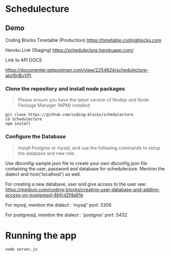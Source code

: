 # Schedulecture

## Demo

Coding Blocks Timetable (Production)
https://timetable.codingblocks.com


Heroku Link (Staging) 
https://schedulecture.herokuapp.com/

Link to API DOCS

https://documenter.getpostman.com/view/2254824/schedulecture-api/6nBuVPi



### Clone the repository and install node packages
> Please ensure you have the latest version of Nodejs and Node Package Manager (NPM) installed
```
git clone https://github.com/coding-blocks/schedulecture
cd Schedulecture
npm install
```
### Configure the Database 

> Install Postgres or mysql, and use the following commands to setup the database and new role.

Use dbconfig-sample.json file to create your own dbconfig.json file containing the user, password and database for schedulecture. Mention the dialect and host('localhost') as well. 

For creating a new database, user and give access to the user see:
https://medium.com/coding-blocks/creating-user-database-and-adding-access-on-postgresql-8bfcd2f4a91e

For mysql,
mention the dialect : 'mysql'
port: 3306

For postgresql,
mention the dialect : 'postgres'
port: 5432


# Running the app
```
node server.js
```
